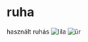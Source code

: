 # ruha
használt ruhás
![lila](https://user-images.githubusercontent.com/66862598/110649652-128c0b00-81ba-11eb-8a74-926d157ccce8.png)
![űr](https://user-images.githubusercontent.com/66862598/110650662-081e4100-81bb-11eb-9fc1-00fc3a50f8ff.png)


